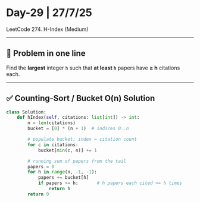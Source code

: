 # Day-29 | 27/7/25  
LeetCode 274. H-Index (Medium)

---

## 🎯 Problem in one line
Find the **largest** integer `h` such that **at least `h`** papers have **≥ h** citations each.

---

## ✅ Counting-Sort / Bucket O(n) Solution

```python
class Solution:
    def hIndex(self, citations: list[int]) -> int:
        n = len(citations)
        bucket = [0] * (n + 1)  # indices 0..n

        # populate bucket: index = citation count
        for c in citations:
            bucket[min(c, n)] += 1

        # running sum of papers from the tail
        papers = 0
        for h in range(n, -1, -1):
            papers += bucket[h]
            if papers >= h:       # h papers each cited >= h times
                return h
        return 0
